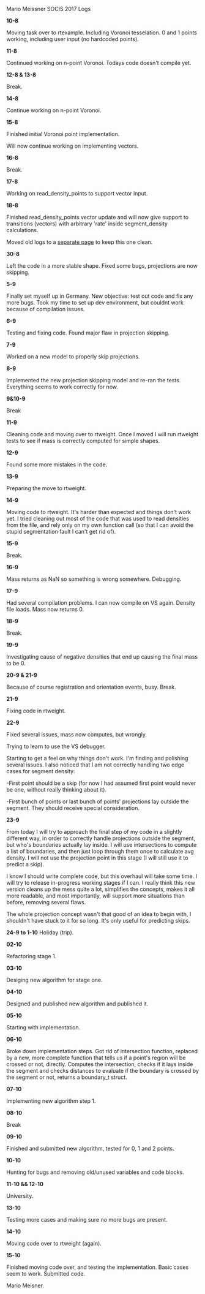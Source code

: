 Mario Meissner SOCIS 2017 Logs

**10-8**

Moving task over to rtexample. Including Voronoi tesselation. 0 and 1
points working, including user input (no hardcoded points).

**11-8**

Continued working on n-point Voronoi. Todays code doesn't compile yet.

**12-8 & 13-8**

Break.

**14-8**

Continue working on n-point Voronoi.

**15-8**

Finished initial Voronoi point implementation.

Will now continue working on implementing vectors.

**16-8**

Break.

**17-8**

Working on read_density_points to support vector input.

**18-8**

Finished read_density_points vector update and will now give support
to transitions (vectors) with arbitrary 'rate' inside segment_density
calculations.

Moved old logs to a [separate page](old.md) to keep this one clean.

**30-8**

Left the code in a more stable shape. Fixed some bugs, projections are
now skipping.

**5-9**

Finally set myself up in Germany. New objective: test out code and fix
any more bugs. Took my time to set up dev environment, but couldnt work
because of compilation issues.

**6-9**

Testing and fixing code. Found major flaw in projection skipping.

**7-9**

Worked on a new model to properly skip projections.

**8-9**

Implemented the new projection skipping model and re-ran the tests.
Everything seems to work correctly for now.

**9&10-9**

Break

**11-9**

Cleaning code and moving over to rtweight. Once I moved I will run
rtweight tests to see if mass is correctly computed for simple shapes.

**12-9**

Found some more mistakes in the code.

**13-9**

Preparing the move to rtweight.

**14-9**

Moving code to rtweight. It's harder than expected and things don't work
yet. I tried cleaning out most of the code that was used to read
densities from the file, and rely only on my own function call (so that
I can avoid the stupid segmentation fault I can't get rid of).

**15-9**

Break.

**16-9**

Mass returns as NaN so something is wrong somewhere. Debugging.

**17-9**

Had several compilation problems. I can now compile on VS again. Density
file loads. Mass now returns 0.

**18-9**

Break.

**19-9**

Investigating cause of negative densities that end up causing the final
mass to be 0.

**20-9 & 21-9**

Because of course registration and orientation events, busy. Break.

**21-9**

Fixing code in rtweight.

**22-9**

Fixed several issues, mass now computes, but wrongly.

Trying to learn to use the VS debugger.

Starting to get a feel on why things don't work. I'm finding and
polishing several issues. I also noticed that I am not correctly
handling two edge cases for segment density:

-First point should be a skip (for now I had assumed first point would
never be one, without really thinking about it).

-First bunch of points or last bunch of points' projections lay outside
the segment. They should receive special consideration.

**23-9**

From today I will try to approach the final step of my code in a
slightly different way, in order to correctly handle projections outside
the segment, but who's boundaries actually lay inside. I will use
intersections to compute a list of boundaries, and then just loop
through them once to calculate avg density. I will not use the
projection point in this stage (I will still use it to predict a skip).

I know I should write complete code, but this overhaul will take some
time. I will try to release in-progress working stages if I can. I
really think this new version cleans up the mess quite a lot, simplifies
the concepts, makes it all more readable, and most importantly, will
support more situations than before, removing several flaws.

The whole projection concept wasn't that good of an idea to begin with,
I shouldn't have stuck to it for so long. It's only useful for
predicting skips.

**24-9 to 1-10** Holiday (trip).

**02-10**

Refactoring stage 1.

**03-10**

Desiging new algorithm for stage one.

**04-10**

Designed and published new algorithm and published it.

**05-10**

Starting with implementation.

**06-10**

Broke down implementation steps. Got rid of intersection function,
replaced by a new, more complete function that tells us if a point's
region will be crossed or not, directly. Computes the intersection,
checks if it lays inside the segment and checks distances to evaluate if
the boundary is crossed by the segment or not, returns a boundary_t
struct.

**07-10**

Implementing new algorithm step 1.

**08-10**

Break

**09-10**

Finished and submitted new algorithm, tested for 0, 1 and 2 points.

**10-10**

Hunting for bugs and removing old/unused variables and code blocks.

**11-10 && 12-10**

University.

**13-10**

Testing more cases and making sure no more bugs are present.

**14-10**

Moving code over to rtweight (again).

**15-10**

Finished moving code over, and testing the implementation. Basic cases
seem to work. Submitted code.

Mario Meisner.
